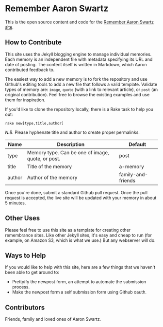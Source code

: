 # Remember Aaron Swartz

This is the open source content and code for the [Remember Aaron Swartz site](http://www.rememberaaronsw.com/).

## How to Contribute

This site uses the Jekyll blogging engine to manage individual memories. Each memory is an independent file with
metadata specifying its URL and date of posting. The content itself is written in Markdown, which Aaron
contributed feedback to.

The easiest way to add a new memory is to fork the repository and use Github's editing tools to add a new file that
follows a valid template. Validate types of memory are: `image`, `quote` (with a link to relevant article), or `post`
(an original contribution). Feel free to browse the existing examples and use them for inspiration.

If you'd like to clone the repository locally, there is a Rake task to help you out:

`rake new[type,title,author]`

*N.B.* Please hyphenate title and author to create proper permalinks.

| Name   | Description                                        | Default            |
|--------|----------------------------------------------------|--------------------|
| type   | Memory type. Can be one of image, quote, or post.  | post               |
| title  | Title of the memory                                | a-memory           |
| author | Author of the memory                               | family-and-friends |

Once you're done, submit a standard Github pull request. Once the pull request is accepted, the live site 
will be updated with your memory in about 5 minutes.

## Other Uses

Please feel free to use this site as a template for creating other remembrance sites. Like other Jekyll sites, it's 
easy and cheap to run (for example, on Amazon S3, which is what we use.) But any webserver will do.

## Ways to Help

If you would like to help with this site, here are a few things that we haven't been able to get around to:

* Prettyify the newpost form, an attempt to automate the submission process.
* Make the newpost form a self submission form using Github oauth.

## Contributors

Friends, family and loved ones of Aaron Swartz.
